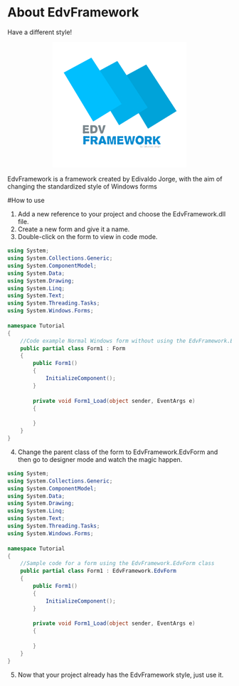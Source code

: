 # About EdvFramework
Have a different style!

<p align="center">
  <img src="logo_description.png" alt="Logo" width="300px"/>
</p>

EdvFramework is a framework created by Edivaldo Jorge, with the aim of changing the standardized style of Windows forms

#How to use
1. Add a new reference to your project and choose the EdvFramework.dll file.
2. Create a new form and give it a name.
3. Double-click on the form to view in code mode.

```csharp
using System;
using System.Collections.Generic;
using System.ComponentModel;
using System.Data;
using System.Drawing;
using System.Linq;
using System.Text;
using System.Threading.Tasks;
using System.Windows.Forms;

namespace Tutorial
{
    //Code example Normal Windows form without using the EdvFramework.EdvForm class
    public partial class Form1 : Form
    {
        public Form1()
        {
            InitializeComponent();
        }

        private void Form1_Load(object sender, EventArgs e)
        {

        }
    }
}
```

4. Change the parent class of the form to EdvFramework.EdvForm and then go to designer mode and watch the magic happen.
```csharp
using System;
using System.Collections.Generic;
using System.ComponentModel;
using System.Data;
using System.Drawing;
using System.Linq;
using System.Text;
using System.Threading.Tasks;
using System.Windows.Forms;

namespace Tutorial
{
    //Sample code for a form using the EdvFramework.EdvForm class
    public partial class Form1 : EdvFramework.EdvForm
    {
        public Form1()
        {
            InitializeComponent();
        }

        private void Form1_Load(object sender, EventArgs e)
        {

        }
    }
}
```

5. Now that your project already has the EdvFramework style, just use it.

